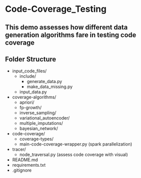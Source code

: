 # Code-Coverage_Testing

## This demo assesses how different data generation algorithms fare in testing code coverage

## Folder Structure
- input_code_files/
    - include/
        - generate_data.py
        - make_data_missing.py
    - input_data.py
- coverage-algorithms/
    - apriori/
    - fp-growth/
    - inverse_sampling/
    - variational_autoencoder/
    - multiple_imputations/
    - bayesian_network/
- code-coverage/
    - coverage-types/
    - main-code-coverage-wrapper.py (spark parallelization)
- tracer/
    - node_traversal.py (assess code coverage with visual)
- README.md
- requirements.txt
- .gitignore